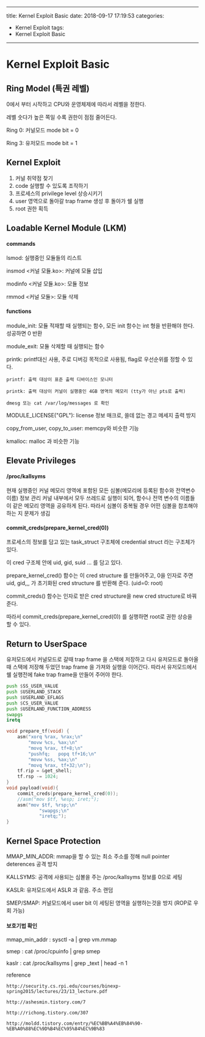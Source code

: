 
---
title: Kernel Exploit Basic
date: 2018-09-17 17:19:53
categories:
- Kernel Exploit
tags:
- Kernel Exploit Basic
---

# Kernel Exploit Basic



## Ring Model (특권 레벨)

0에서 부터 시작하고 CPU와 운영체제에 따라서 레벨을 정한다.

레벨 숫다가 높은 쪽일 수록 권한이 점점 줄어든다.

Ring 0: 커널모드 mode bit = 0

Ring 3: 유저모드 mode bit = 1 



## Kernel Exploit

1. 커널 취약점 찾기
2. code 실행할 수 있도록 조작하기
3. 프로세스의 privilege level 상승시키기
4. user 영역으로 돌아갈 trap frame 생성 후 돌아가 쉘 실행
5. root 권한 획득



## Loadable Kernel Module (LKM)

#### commands

lsmod: 실행중인 모듈들의 리스트

insmod <커널 모듈.ko>: 커널에 모듈 삽입

modinfo <커널 모듈.ko>: 모듈 정보

rmmod <커널 모듈>: 모듈 삭제



#### functions

module_init: 모듈 적재할 때 실행되는 함수, 모든 init 함수는 int 형을 반환해야 한다. 성공하면 0 반환

module_exit: 모듈 삭제할 때 실행되는 함수

printk: printf대신 사용, 주로 디버깅 목적으로 사용됨, flag로 우선순위를 정할 수 있다.

	printf: 출력 대상이 표준 출력 디바이스인 모니터 

	printk: 출력 대상이 커널이 실행중인 4GB 영역의 메모리 (tty가 아닌 pts로 출력)

	dmesg 또는 cat /var/log/messages 로 확인

MODULE_LICENSE("GPL"): license 정보 매크로, 쓸데 없는 경고 메세지 출력 방지

copy_from_user, copy_to_user: memcpy와 비슷한 기능

kmalloc: malloc 과 비슷한 기능



## Elevate Privileges

#### /proc/kallsyms

현재 실행중인 커널 메모리 영역에 포함된 모든 심볼(메모리에 등록된 함수와 전역변수 이름) 정보 관리
커널 내부에서 모두 쓰레드로 실행이 되어, 함수나 전역 변수의 이름들이 같은 메모리 영역을 공유하게 된다.
따라서 심볼이 중복될 경우 어떤 심볼을 참조해야 하는 지 문제가 생김



#### commit_creds(prepare_kernel_cred(0)) 

프로세스의 정보를 담고 있는 task_struct 구조체에 credential struct 라는 구조체가 있다.

이 cred 구조체 안에 uid, gid, suid ... 를 담고 있다.

prepare_kernel_cred() 함수는 이 cred structure 를 만들어주고, 0을 인자로 주면 uid, gid,,, 가 초기화된 cred structure 를 반환해 준다. (uid=0: root)

commit_creds() 함수는 인자로 받은 cred structure을 new cred structure로 바꿔준다.

따라서 commit_creds(prepare_kernel_cred(0)) 를 실행하면 root로 권한 상승을 할 수 있다.



## Return to UserSpace

유저모드에서 커널모드로 갈때 trap frame 을 스택에 저장하고 다시 유저모드로 돌아올 때 스택에 저장해 두었던 trap frame 을 가져와 실행을 이어간다. 따라서 유저모드에서 쉘 실행전에 fake trap frame을 만들어 주어야 한다.

```asm
push $SS_USER_VALUE
push $USERLAND_STACK
push $USERLAND_EFLAGS
push $CS_USER_VALUE
push $USERLAND_FUNCTION_ADDRESS
swapgs
iretq
```

```c
void prepare_tf(void) {
    asm("xorq %rax, %rax;\n"
        "movw %cs, %ax;\n"
        "movq %rax, tf+8;\n"
        "pushfq;   popq tf+16;\n"
        "movw %ss, %ax;\n"
        "movq %rax, tf+32;\n");
    tf.rip = &get_shell;
    tf.rsp -= 1024;
}
void payload(void){
    commit_creds(prepare_kernel_cred(0));
    //asm("mov $tf, %esp; iret;");
    asm("mov $tf, %rsp;\n"
            "swapgs;\n"
            "iretq;");
}
```



## Kernel Space Protection

MMAP_MIN_ADDR: mmap을 할 수 있는 최소 주소를 정해 null pointer deterences 공격 방지

KALLSYMS: 공격에 사용되는 심볼을 주는 /proc/kallsyms 정보를 0으로 세팅

KASLR: 유저모드에서 ASLR 과 같음. 주소 랜덤

SMEP/SMAP: 커널모드에서 user bit 이 세팅된 영역을 실행하는것을 방지 (ROP로 우회 가능)



#### 보호기법 확인

mmap_min_addr : sysctl -a | grep vm.mmap

smep : cat /proc/cpuinfo | grep smep

kaslr : cat /proc/kallsyms | grep _text | head -n 1





reference

	http://security.cs.rpi.edu/courses/binexp-spring2015/lectures/23/13_lecture.pdf

	http://ashesmin.tistory.com/7

	http://richong.tistory.com/307

	http://moldd.tistory.com/entry/%EC%BB%A4%EB%84%90-%EB%A0%88%EC%9D%B4%EC%95%84%EC%9B%83





